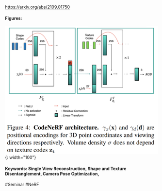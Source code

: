 https://arxiv.org/abs/2109.01750  

#### Figures:
![CodeNeRF_fig4](https://github.com/laphisboy/ml-papers/blob/main/figures/CodeNeRF_fig4.PNG){: width="100"}

#### Keywords: Single View Reconstruction, Shape and Texture Disentanglement, Camera Pose Optimization, 
  
#Seminar #NeRF
